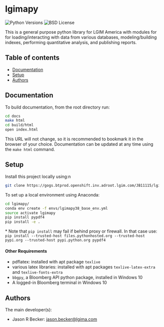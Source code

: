 # lgimapy

![Python Versions][python-versions]
![BSD License][license]

This is a general purpose python library for LGIM America with modules for
for loading/interacting with data from various databases, modeling/building
indexes, performing quantitative analysis, and publishing reports.


## Table of contents
* [Documentation](#documentation)
* [Setup](#setup)
* [Authors](#authors)


## Documentation
To build documentation, from the root directory run:
```bash
cd docs
make html
cd build/html
open index.html
```
This URL will not change, so it is recommended to bookmark it in
the browser of your choice. Documentation can be updated at any time
using the `make html` command.


## Setup
Install this project locally using:n

```bash
git clone https://gogs.btprod.openshift.inv.adroot.lgim.com/JB11115/lgimapy.git
```

To set up a local environment using Anaconda:

```bash
cd lgimapy/
conda env create -f envs/lgimapy38_base_env.yml
source activate lgimapy
pip install pypdf4
pip install -e .
```
\* Note that `pip install` may fail if behind proxy or firewall. In that case
use: `pip install --trusted-host files.pythonhosted.org --trusted-host pypi.org --trusted-host pypi.python.org pypdf4`

#### Other Requirements
* pdflatex: installed with apt package `texlive`
* various latex libraries: installed with apt packages `texlive-latex-extra` and
  `texlive-fonts-extra`
* `bbgpy`, a Bloomberg API python package, installed in Windows 10
* A logged-in Bloomberg terminal in Windows 10

## Authors

The main developer(s):

- Jason R Becker: jason.becker@lgima.com

[python-versions]: https://img.shields.io/badge/python-3.8-blue.svg
[license]: https://img.shields.io/badge/license-TBD-green
